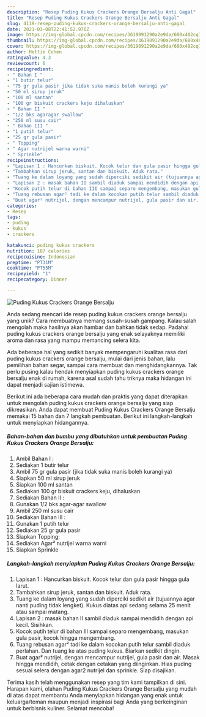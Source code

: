 ```yaml
---
description: "Resep Puding Kukus Crackers Orange Bersalju Anti Gagal"
title: "Resep Puding Kukus Crackers Orange Bersalju Anti Gagal"
slug: 4119-resep-puding-kukus-crackers-orange-bersalju-anti-gagal
date: 2021-03-08T22:41:52.976Z
image: https://img-global.cpcdn.com/recipes/3619091290a2e9da/680x482cq70/puding-kukus-crackers-orange-bersalju-foto-resep-utama.jpg
thumbnail: https://img-global.cpcdn.com/recipes/3619091290a2e9da/680x482cq70/puding-kukus-crackers-orange-bersalju-foto-resep-utama.jpg
cover: https://img-global.cpcdn.com/recipes/3619091290a2e9da/680x482cq70/puding-kukus-crackers-orange-bersalju-foto-resep-utama.jpg
author: Hettie Cohen
ratingvalue: 4.3
reviewcount: 6
recipeingredient:
- " Bahan I "
- "1 butir telur"
- "75 gr gula pasir jika tidak suka manis boleh kurangi ya"
- "50 ml sirup jeruk"
- "100 ml santan"
- "100 gr biskuit crackers keju dihaluskan"
- " Bahan II "
- "1/2 bks agaragar swallow"
- "250 ml susu cair"
- " Bahan III "
- "1 putih telur"
- "25 gr gula pasir"
- " Topping"
- " Agar nutrijel warna warni"
- " Sprinkle"
recipeinstructions:
- "Lapisan 1 : Hancurkan biskuit. Kocok telur dan gula pasir hingga gula larut."
- "Tambahkan sirup jeruk, santan dan biskuit. Aduk rata."
- "Tuang ke dalam loyang yang sudah diperciki sedikit air (tujuannya agar nanti puding tidak lengket). Kukus diatas api sedang selama 25 menit atau sampai matang."
- "Lapisan 2 : masak bahan II sambil diaduk sampai mendidih dengan api kecil. Sisihkan."
- "Kocok putih telur di bahan III sampai separo mengembang, masukan gula pasir, kocok hingga mengembang."
- "Tuang rebusan agar² tadi ke dalam kocokan putih telur sambil diaduk perlahan. Dan tuang ke atas puding kukus. Biarkan sedikit dingin."
- "Buat agar² nutrijel, dengan mencampur nutrijel, gula pasir dan air. Masak hingga mendidih, cetak dengan cetakan yang diinginkan. Hias puding sesuai selera dengan agar2 nutrijel dan sprinkle. Siap disajikan."
categories:
- Resep
tags:
- puding
- kukus
- crackers

katakunci: puding kukus crackers 
nutrition: 187 calories
recipecuisine: Indonesian
preptime: "PT31M"
cooktime: "PT55M"
recipeyield: "1"
recipecategory: Dinner

---
```



![Puding Kukus Crackers Orange Bersalju](https://img-global.cpcdn.com/recipes/3619091290a2e9da/680x482cq70/puding-kukus-crackers-orange-bersalju-foto-resep-utama.jpg)

Anda sedang mencari ide resep puding kukus crackers orange bersalju yang unik? Cara membuatnya memang susah-susah gampang. Kalau salah mengolah maka hasilnya akan hambar dan bahkan tidak sedap. Padahal puding kukus crackers orange bersalju yang enak selayaknya memiliki aroma dan rasa yang mampu memancing selera kita.

Ada beberapa hal yang sedikit banyak mempengaruhi kualitas rasa dari puding kukus crackers orange bersalju, mulai dari jenis bahan, lalu pemilihan bahan segar, sampai cara membuat dan menghidangkannya. Tak perlu pusing kalau hendak menyiapkan puding kukus crackers orange bersalju enak di rumah, karena asal sudah tahu triknya maka hidangan ini dapat menjadi sajian istimewa.




Berikut ini ada beberapa cara mudah dan praktis yang dapat diterapkan untuk mengolah puding kukus crackers orange bersalju yang siap dikreasikan. Anda dapat membuat Puding Kukus Crackers Orange Bersalju memakai 15 bahan dan 7 langkah pembuatan. Berikut ini langkah-langkah untuk menyiapkan hidangannya.

<!--inarticleads1-->

##### Bahan-bahan dan bumbu yang dibutuhkan untuk pembuatan Puding Kukus Crackers Orange Bersalju:

1. Ambil  Bahan I :
1. Sediakan 1 butir telur
1. Ambil 75 gr gula pasir (jika tidak suka manis boleh kurangi ya)
1. Siapkan 50 ml sirup jeruk
1. Siapkan 100 ml santan
1. Sediakan 100 gr biskuit crackers keju, dihaluskan
1. Sediakan  Bahan II :
1. Gunakan 1/2 bks agar-agar swallow
1. Ambil 250 ml susu cair
1. Sediakan  Bahan III :
1. Gunakan 1 putih telur
1. Sediakan 25 gr gula pasir
1. Siapkan  Topping:
1. Sediakan  Agar² nutrijel warna warni
1. Siapkan  Sprinkle




<!--inarticleads2-->

##### Langkah-langkah menyiapkan Puding Kukus Crackers Orange Bersalju:

1. Lapisan 1 : Hancurkan biskuit. Kocok telur dan gula pasir hingga gula larut.
1. Tambahkan sirup jeruk, santan dan biskuit. Aduk rata.
1. Tuang ke dalam loyang yang sudah diperciki sedikit air (tujuannya agar nanti puding tidak lengket). Kukus diatas api sedang selama 25 menit atau sampai matang.
1. Lapisan 2 : masak bahan II sambil diaduk sampai mendidih dengan api kecil. Sisihkan.
1. Kocok putih telur di bahan III sampai separo mengembang, masukan gula pasir, kocok hingga mengembang.
1. Tuang rebusan agar² tadi ke dalam kocokan putih telur sambil diaduk perlahan. Dan tuang ke atas puding kukus. Biarkan sedikit dingin.
1. Buat agar² nutrijel, dengan mencampur nutrijel, gula pasir dan air. Masak hingga mendidih, cetak dengan cetakan yang diinginkan. Hias puding sesuai selera dengan agar2 nutrijel dan sprinkle. Siap disajikan.




Terima kasih telah menggunakan resep yang tim kami tampilkan di sini. Harapan kami, olahan Puding Kukus Crackers Orange Bersalju yang mudah di atas dapat membantu Anda menyiapkan hidangan yang enak untuk keluarga/teman maupun menjadi inspirasi bagi Anda yang berkeinginan untuk berbisnis kuliner. Selamat mencoba!
